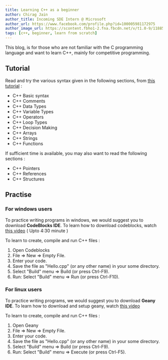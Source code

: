 ```yaml
---
title: Learning C++ as a beginner
author: Chirag Jain
author_title: Incoming SDE Intern @ Microsoft
author_url: https://www.facebook.com/profile.php?id=100005981172975
author_image_url: https://scontent.fbho1-2.fna.fbcdn.net/v/t1.0-9/118854839_1452819681594057_8968804622460589631_n.jpg?_nc_cat=103&_nc_sid=09cbfe&_nc_ohc=syNqJZRSahUAX_2msXL&_nc_ht=scontent.fbho1-2.fna&oh=41103a389ae68535c666033fe116301e&oe=5F931B46
tags: [c++, beginner, learn from scratch]
---
```


This blog, is for those who are not familiar with the C programming language and want to learn C++, mainly for competitive programming.

<!--truncate-->

## Tutorial

Read and try the various syntax given in the following sections, from [this tutorial](https://www.tutorialspoint.com/cplusplus/index.htm) :
- C++ Basic syntax
- C++ Comments
- C++ Data Types
- C++ Variable Types
- C++ Operators
- C++ Loop Types
- C++ Decision Making
- C++ Arrays
- C++ Strings
- C++ Functions

If sufficient time is available, you may also want to read the following sections :
- C++ Pointers
- C++ References
- C++ Structures

## Practise

### For windows users

To practice writing programs in windows, we would suggest you to download **CodeBlocks IDE**. To learn how to download codeblocks, watch [this video](https://www.youtube.com/watch?v=aS5_jrIbKmA) ( Upto 4:30 minute )

To learn to create, compile and run C++ files :
1. Open Codeblocks
2. File ⇒ New ⇒ Empty File.
3. Enter your code.
4. Save the file as "Hello.cpp" (or any other name) in your some directory.
5. Select "Build" menu ⇒ Build (or press Ctrl-F9).
6. Run: Select "Build" menu ⇒ Run (or press Ctrl-F10).

### For linux users

To practice writing programs, we would suggest you to download **Geany IDE**. To learn how to download and setup geany, watch [this video](https://www.youtube.com/watch?v=ePZEkbbf3fc)

To learn to create, compile and run C++ files :
1. Open Geany
2. File ⇒ New ⇒ Empty File.
3. Enter your code.
4. Save the file as "Hello.cpp" (or any other name) in your some directory.
5. Select "Build" menu ⇒ Build (or press Ctrl-F9).
6. Run: Select "Build" menu ⇒ Execute (or press Ctrl-F5).
